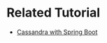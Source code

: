 # Related Tutorial

* [Cassandra with Spring Boot](https://howtodoinjava.com/spring-data/cassandra-with-spring-boot/)